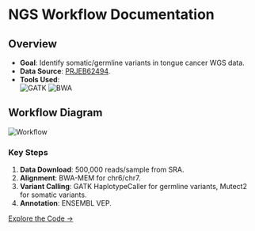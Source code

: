# NGS Workflow Documentation
## Overview
- **Goal**: Identify somatic/germline variants in tongue cancer WGS data.
- **Data Source**: [PRJEB62494](https://www.ncbi.nlm.nih.gov/bioproject/PRJEB62494).
- **Tools Used**:  
  ![GATK](https://img.shields.io/badge/GATK-4.0-blue) ![BWA](https://img.shields.io/badge/BWA-0.7.17-green)

## Workflow Diagram
![Workflow](https://mermaid.ink/svg/pako:eNpVjz0LwjAQhP_KkVMoKf5cuoigoJ0c3Eo4k5NcLBeDSP53E0EEL3u7M7M3S1hYwoZ7rHjEhhU9ZtzwxAM3vPDKjR1B6Iq9w8XkAqUoKkFjVJ7qNk9jX5VZ6lq3HtH5g1F8G2H4Zg8Lw-6TfYyBqWcXeO5Gm9mNn9hRj9Yj8aQlHrRjRY8FG3o8cY0b4M6YkF8m4wPvjC7m0P3U)

### Key Steps
1. **Data Download**: 500,000 reads/sample from SRA.
2. **Alignment**: BWA-MEM for chr6/chr7.
3. **Variant Calling**: GATK HaplotypeCaller for germline variants, Mutect2 for somatic variants.
4. **Annotation**: ENSEMBL VEP.

[Explore the Code →](https://github.com/SWAROOP006/NGS-Variant-Calling/tree/main/workflow/scripts)
